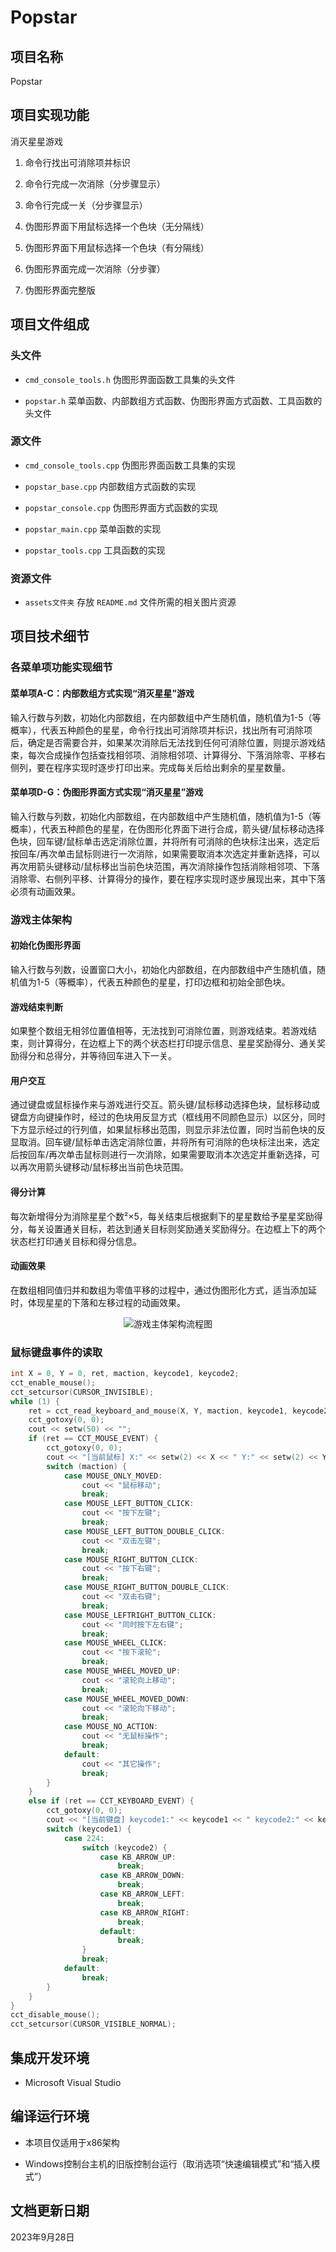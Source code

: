 # Popstar

## 项目名称

Popstar

## 项目实现功能

消灭星星游戏

1. 命令行找出可消除项并标识

1. 命令行完成一次消除（分步骤显示）

1. 命令行完成一关（分步骤显示）

1. 伪图形界面下用鼠标选择一个色块（无分隔线）

1. 伪图形界面下用鼠标选择一个色块（有分隔线）

1. 伪图形界面完成一次消除（分步骤）

1. 伪图形界面完整版

## 项目文件组成

### 头文件

* `cmd_console_tools.h`
伪图形界面函数工具集的头文件

* `popstar.h`
菜单函数、内部数组方式函数、伪图形界面方式函数、工具函数的头文件

### 源文件

* `cmd_console_tools.cpp`
伪图形界面函数工具集的实现

* `popstar_base.cpp`
内部数组方式函数的实现

* `popstar_console.cpp`
伪图形界面方式函数的实现

* `popstar_main.cpp`
菜单函数的实现

* `popstar_tools.cpp`
工具函数的实现

### 资源文件

* `assets文件夹`
存放 `README.md` 文件所需的相关图片资源

## 项目技术细节

### 各菜单项功能实现细节

#### 菜单项A-C：内部数组方式实现“消灭星星”游戏

输入行数与列数，初始化内部数组，在内部数组中产生随机值，随机值为1-5（等概率），代表五种颜色的星星，命令行找出可消除项并标识，找出所有可消除项后，确定是否需要合并，如果某次消除后无法找到任何可消除位置，则提示游戏结束，每次合成操作包括查找相邻项、消除相邻项、计算得分、下落消除零、平移右侧列，要在程序实现时逐步打印出来。完成每关后给出剩余的星星数量。

#### 菜单项D-G：伪图形界面方式实现“消灭星星”游戏

输入行数与列数，初始化内部数组，在内部数组中产生随机值，随机值为1-5（等概率），代表五种颜色的星星，在伪图形化界面下进行合成，箭头键/鼠标移动选择色块，回车键/鼠标单击选定消除位置，并将所有可消除的色块标注出来，选定后按回车/再次单击鼠标则进行一次消除，如果需要取消本次选定并重新选择，可以再次用箭头键移动/鼠标移出当前色块范围，再次消除操作包括消除相邻项、下落消除零、右侧列平移、计算得分的操作，要在程序实现时逐步展现出来，其中下落必须有动画效果。

### 游戏主体架构

#### 初始化伪图形界面

输入行数与列数，设置窗口大小，初始化内部数组，在内部数组中产生随机值，随机值为1-5（等概率），代表五种颜色的星星，打印边框和初始全部色块。

#### 游戏结束判断

如果整个数组无相邻位置值相等，无法找到可消除位置，则游戏结束。若游戏结束，则计算得分，在边框上下的两个状态栏打印提示信息、星星奖励得分、通关奖励得分和总得分，并等待回车进入下一关。

#### 用户交互

通过键盘或鼠标操作来与游戏进行交互。箭头键/鼠标移动选择色块，鼠标移动或键盘方向键操作时，经过的色块用反显方式（框线用不同颜色显示）以区分，同时下方显示经过的行列值，如果鼠标移出范围，则显示非法位置，同时当前色块的反显取消。回车键/鼠标单击选定消除位置，并将所有可消除的色块标注出来，选定后按回车/再次单击鼠标则进行一次消除，如果需要取消本次选定并重新选择，可以再次用箭头键移动/鼠标移出当前色块范围。

#### 得分计算

每次新增得分为消除星星个数²×5，每关结束后根据剩下的星星数给予星星奖励得分，每关设置通关目标，若达到通关目标则奖励通关奖励得分。在边框上下的两个状态栏打印通关目标和得分信息。

#### 动画效果

在数组相同值归并和数组为零值平移的过程中，通过伪图形化方式，适当添加延时，体现星星的下落和左移过程的动画效果。

<p align="center">
  <img src="assets/flowchart.png" alt="游戏主体架构流程图">
</p>

### 鼠标键盘事件的读取

```cpp
int X = 0, Y = 0, ret, maction, keycode1, keycode2;
cct_enable_mouse();
cct_setcursor(CURSOR_INVISIBLE);
while (1) {
    ret = cct_read_keyboard_and_mouse(X, Y, maction, keycode1, keycode2);
    cct_gotoxy(0, 0);
    cout << setw(50) << "";
    if (ret == CCT_MOUSE_EVENT) {
        cct_gotoxy(0, 0);
        cout << "[当前鼠标] X:" << setw(2) << X << " Y:" << setw(2) << Y << " 操作:";
        switch (maction) {
            case MOUSE_ONLY_MOVED:
                cout << "鼠标移动";
                break;
            case MOUSE_LEFT_BUTTON_CLICK:
                cout << "按下左键";
                break;
            case MOUSE_LEFT_BUTTON_DOUBLE_CLICK:
                cout << "双击左键";
                break;
            case MOUSE_RIGHT_BUTTON_CLICK:
                cout << "按下右键";
                break;
            case MOUSE_RIGHT_BUTTON_DOUBLE_CLICK:
                cout << "双击右键";
                break;
            case MOUSE_LEFTRIGHT_BUTTON_CLICK:
                cout << "同时按下左右键";
                break;
            case MOUSE_WHEEL_CLICK:
                cout << "按下滚轮";
                break;
            case MOUSE_WHEEL_MOVED_UP:
                cout << "滚轮向上移动";
                break;
            case MOUSE_WHEEL_MOVED_DOWN:
                cout << "滚轮向下移动";
                break;
            case MOUSE_NO_ACTION:
                cout << "无鼠标操作";
                break;
            default:
                cout << "其它操作";
                break;
        }
    }
    else if (ret == CCT_KEYBOARD_EVENT) {
        cct_gotoxy(0, 0);
        cout << "[当前键盘] keycode1:" << keycode1 << " keycode2:" << keycode2;
        switch (keycode1) {
            case 224:
                switch (keycode2) {
                    case KB_ARROW_UP:
                        break;
                    case KB_ARROW_DOWN:
                        break;
                    case KB_ARROW_LEFT:
                        break;
                    case KB_ARROW_RIGHT:
                        break;
                    default:
                        break;
                }
                break;
            default:
                break;
        }
    }
}
cct_disable_mouse();
cct_setcursor(CURSOR_VISIBLE_NORMAL);
```

## 集成开发环境

* Microsoft Visual Studio

## 编译运行环境

* 本项目仅适用于x86架构

* Windows控制台主机的旧版控制台运行（取消选项“快速编辑模式”和“插入模式”）

## 文档更新日期

2023年9月28日